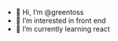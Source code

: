 - 👋 Hi, I’m @greentoss
- 👀 I’m interested in front end
- 🌱 I’m currently learning react


<!---
greentoss/greentoss is a ✨ special ✨ repository because its `README.md` (this file) appears on your GitHub profile.
You can click the Preview link to take a look at your changes.
--->
